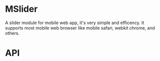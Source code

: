 MSlider
=======
A slider module for mobile web app, it's very simple and efficency.
It supports most mobile web browser like mobile safari, webkit chrome, and others.

API
========
